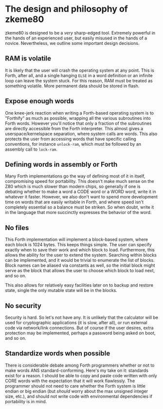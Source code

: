 # The design and philosophy of zkeme80

zkeme80 is designed to be a *very* sharp-edged tool.  Extremely
powerful in the hands of an experienced user, but easily misused in
the hands of a novice.  Nevertheless, we outline some important design
decisions.

## RAM is volatile
It is likely that the user will crash the operating system at any
point.  This is Forth, after all, and a single hanging `ELSE` in a
word definition or an infinite loop can leave the system stuck.  For
this reason, RAM must be treated as something volatile.  More
permanent data should be stored in flash.

## Expose enough words
One knee-jerk reaction when writing a Forth-based operating system is
to "Forthify" as much as possible, wrapping all the various
subroutines into Forth words.  However you'll notice that only a
fraction of the subroutines are directly accessible from the Forth
interpreter.  This almost gives a userspace/kernelspace separation,
where system calls are words.  This also protects the user from
accessing words that have specific calling conventions, for instance
`unlock-ram`, which must be followed by an assembly call to
`lock-ram`.

## Defining words in assembly or Forth
Many Forth implementations go the way of defining most of it in
itself, compromising speed for portability.  This doesn't make much
sense on the Z80 which is much slower than modern chips, so generally
if one is debating whether to make a word a CODE word or a WORD word,
write it in whatever it faster.  However, we also don't want to spend
more development time on words that are easily writable in Forth, and
where speed isn't completely essential so a balance must be striken.
So when doubt, write it in the language that more succinctly expresses
the behavior of the word.

## No files
This Forth implementation will implement a block-based system, where
each block is 1024 bytes.  This keeps things simple.  The user can
specify exactly when to save their work and which block to load.
Furthermore, this allows the ability for the user to extend the
system.  Searching within blocks can be implemented, and it would be
trivial to enumerate the list of blocks.  Block names can be aliased
via constants as well, so the initial block might serve as the block
that allows the user to choose which block to load next, and so on.

This also allows for relatively easy facilities later on to backup and
restore state, single the only mutable state will be in the blocks.

## No security
Security is hard.  So let's not have any.  It is unlikely that the
calculator will be used for cryptographic applications (it is slow,
after all), or run external code via network/link connections.  But of
course if the user desires, extra protection may be implemented,
perhaps a password being asked on boot, and so on.

## Standardize words when possible
There is considerable debate among Forth programmers whether or not to
make words ANS standard-conforming.  Here's my take on it: standards
exist for a reason.  I should be able to copy and paste code written
with only CORE words with the expectation that it will work
flawlessly.  The programmer should not need to care whether the Forth
system is little endian or big endian (but *should* worry about the
max unsigned integer size, etc.), and should not write code with
environmental dependencies if portability is in mind.
